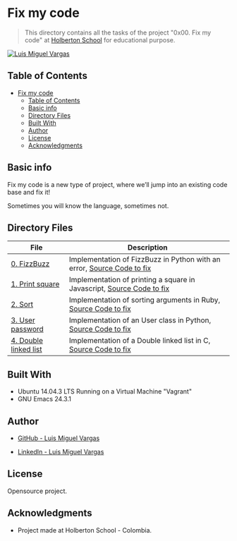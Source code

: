# Fix my code

> This directory contains all the tasks of the project "0x00. Fix my code" at [Holberton School](https://www.holbertonschool.com "Holberton School.") for educational purpose.


[![Luis Miguel Vargas](https://img.shields.io/twitter/url?style=social&url=https%3A%2F%2Ftwitter.com%2Fluismvargasg1)](https://twitter.com/luismvargasg1)

## Table of Contents

- [Fix my code](#fix-my-code)
  - [Table of Contents](#table-of-contents)
  - [Basic info](#basic-info)
  - [Directory Files](#directory-files)
  - [Built With](#built-with)
  - [Author](#author)
  - [License](#license)
  - [Acknowledgments](#acknowledgments)

## Basic info

Fix my code is a new type of project, where we’ll jump into an existing code base and fix it!

Sometimes you will know the language, sometimes not.

## Directory Files

| **File** | **Description** |
|----------|-----------------|
| [0. FizzBuzz](./0-fizzbuzz.py) | Implementation of FizzBuzz in Python with an error, [Source Code to fix](https://github.com/holbertonschool/0x00-Fix_My_Code_Challenge/blob/master/0-fizzbuzz.py) |
| [1. Print square](./1-print_square.js) | Implementation of printing a square in Javascript, [Source Code to fix](https://github.com/holbertonschool/0x00-Fix_My_Code_Challenge/blob/master/1-print_square.js) |
| [2. Sort](./2-sort.rb) | Implementation of sorting arguments in Ruby, [Source Code to fix](https://github.com/holbertonschool/0x00-Fix_My_Code_Challenge/blob/master/2-sort.rb) |
| [3. User password](./3-user.py) | Implementation of an User class in Python, [Source Code to fix](https://github.com/holbertonschool/0x00-Fix_My_Code_Challenge/blob/master/3-user.py) |
| [4. Double linked list](./4-delete_dnodeint/) | Implementation of a Double linked list in C, [Source Code to fix](https://github.com/holbertonschool/0x00-Fix_My_Code_Challenge/tree/master/4-delete_dnodeint) |


## Built With

* Ubuntu 14.04.3 LTS Running on a Virtual Machine "Vagrant"
* GNU Emacs 24.3.1

## Author

* [GitHub - Luis Miguel Vargas](https://github.com/luismvargasg)

* [LinkedIn - Luis Miguel Vargas](https://www.linkedin.com/in/luismvargasg/)

## License

Opensource project.

## Acknowledgments

* Project made at Holberton School - Colombia.
